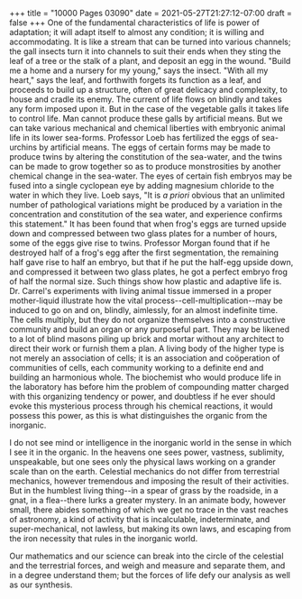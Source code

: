 +++
title = "10000 Pages 03090"
date = 2021-05-27T21:27:12-07:00
draft = false
+++
One of the fundamental characteristics of life is power of adaptation; it will adapt itself to almost any condition; it is willing and accommodating. It is like a stream that can be turned into various channels; the gall insects turn it into channels to suit their ends when they sting the leaf of a tree or the stalk of a plant, and deposit an egg in the wound. "Build me a home and a nursery for my young," says the insect. "With all my heart," says the leaf, and forthwith forgets its function as a leaf, and proceeds to build up a structure, often of great delicacy and complexity, to house and cradle its enemy. The current of life flows on blindly and takes any form imposed upon it. But in the case of the vegetable galls it takes life to control life. Man cannot produce these galls by artificial means. But we can take various mechanical and chemical liberties with embryonic animal life in its lower sea-forms. Professor Loeb has fertilized the eggs of sea-urchins by artificial means. The eggs of certain forms may be made to produce twins by altering the constitution of the sea-water, and the twins can be made to grow together so as to produce monstrosities by another chemical change in the sea-water. The eyes of certain fish embryos may be fused into a single cyclopean eye by adding magnesium chloride to the water in which they live. Loeb says, "It is _a priori_ obvious that an unlimited number of pathological variations might be produced by a variation in the concentration and constitution of the sea water, and experience confirms this statement." It has been found that when frog's eggs are turned upside down and compressed between two glass plates for a number of hours, some of the eggs give rise to twins. Professor Morgan found that if he destroyed half of a frog's egg after the first segmentation, the remaining half gave rise to half an embryo, but that if he put the half-egg upside down, and compressed it between two glass plates, he got a perfect embryo frog of half the normal size. Such things show how plastic and adaptive life is. Dr. Carrel's experiments with living animal tissue immersed in a proper mother-liquid illustrate how the vital process--cell-multiplication--may be induced to go on and on, blindly, aimlessly, for an almost indefinite time. The cells multiply, but they do not organize themselves into a constructive community and build an organ or any purposeful part. They may be likened to a lot of blind masons piling up brick and mortar without any architect to direct their work or furnish them a plan. A living body of the higher type is not merely an association of cells; it is an association and coöperation of communities of cells, each community working to a definite end and building an harmonious whole. The biochemist who would produce life in the laboratory has before him the problem of compounding matter charged with this organizing tendency or power, and doubtless if he ever should evoke this mysterious process through his chemical reactions, it would possess this power, as this is what distinguishes the organic from the inorganic.

I do not see mind or intelligence in the inorganic world in the sense in which I see it in the organic. In the heavens one sees power, vastness, sublimity, unspeakable, but one sees only the physical laws working on a grander scale than on the earth. Celestial mechanics do not differ from terrestrial mechanics, however tremendous and imposing the result of their activities. But in the humblest living thing--in a spear of grass by the roadside, in a gnat, in a flea--there lurks a greater mystery. In an animate body, however small, there abides something of which we get no trace in the vast reaches of astronomy, a kind of activity that is incalculable, indeterminate, and super-mechanical, not lawless, but making its own laws, and escaping from the iron necessity that rules in the inorganic world.

Our mathematics and our science can break into the circle of the celestial and the terrestrial forces, and weigh and measure and separate them, and in a degree understand them; but the forces of life defy our analysis as well as our synthesis.
